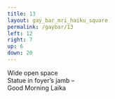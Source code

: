 ```yaml
---
title: 13
layout: gay_bar_mri_haiku_square
permalink: /gaybar/13
left: 12
right: 7
up: 6
down: 20
---
```

Wide open space  
Statue in foyer’s jamb –  
Good Morning Laika

